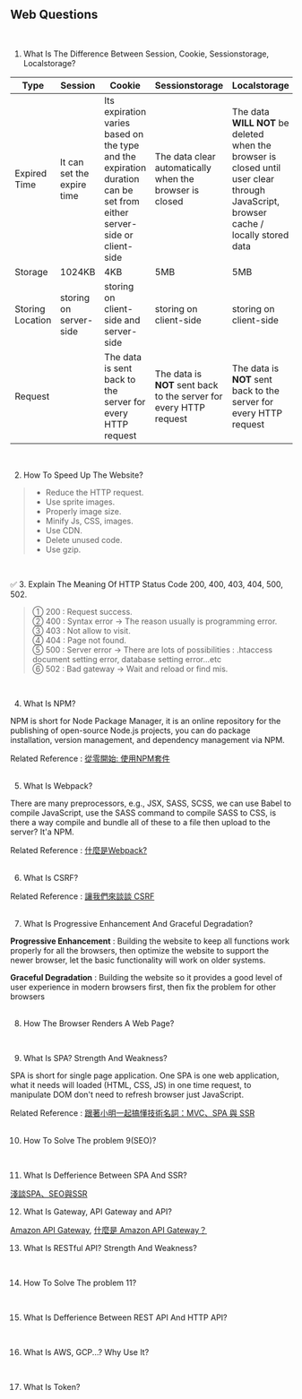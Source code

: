 ## Web Questions
<br/>

1. What Is The Difference Between Session, Cookie, Sessionstorage, Localstorage?

| Type |  Session |  Cookie |  Sessionstorage |  Localstorage | 
|---|---|---|---|---|
| Expired Time  | It can set the expire time | Its expiration varies based on the type and the expiration duration can be set from either server-side or client-side  | The data clear automatically when the browser is closed | The data **WILL NOT** be deleted when the browser is closed until user clear through JavaScript, browser cache / locally stored data |
| Storage  | 1024KB |  4KB | 5MB | 5MB  |
| Storing Location | storing on server-side   | storing on client-side and server-side | storing on client-side | storing on client-side |
| Request |   | The data is sent back to the server for every HTTP request | The data is **NOT** sent back to the server for every HTTP request | The data is **NOT** sent back to the server for every HTTP request |
<br/>

2. How To Speed Up The Website?

> - Reduce the HTTP request. <br/>
> - Use sprite images. <br/>
> - Properly image size.
> - Minify Js, CSS, images. <br/>
> - Use CDN. <br/>
> - Delete unused code. <br/>
> - Use gzip.
<br/>

:white_check_mark: 3. Explain The Meaning Of HTTP Status Code 200, 400, 403, 404, 500, 502. 

> ① 200 : Request success. <br/>
> ② 400 : Syntax error -> The reason usually is programming error. <br/>
> ③ 403 : Not allow to visit. <br/>
> ④ 404 : Page not found. <br/>
> ⑤ 500 : Server error -> There are lots of possibilities : .htaccess document setting error, database setting error...etc <br/>
> ⑥ 502 : Bad gateway -> Wait and reload or find mis.
<br/>

4. What Is NPM?

NPM is short for Node Package Manager, it is an online repository for the publishing of open-source Node.js projects,
you can do package installation, version management, and dependency management via NPM.

Related Reference : [從零開始: 使用NPM套件](https://medium.com/html-test/從零開始-使用npm套件-317beefdf182)
<br/><br/>

5. What Is Webpack?

There are many preprocessors, e.g., JSX, SASS, SCSS, we can use Babel to compile JavaScript, use the SASS command to compile SASS to CSS, is there a way compile and bundle all of these to a file then upload to the server? It'a NPM.

Related Reference : [什麼是Webpack?](https://medium.com/i-am-mike/什麼是webpack-你需要webpack嗎-2d8f9658241d)
<br/><br/>

6. What Is CSRF?

Related Reference : [讓我們來談談 CSRF](https://blog.techbridge.cc/2017/02/25/csrf-introduction/)
<br/><br/>

7. What Is Progressive Enhancement And Graceful Degradation?

**Progressive Enhancement** : Building the website to keep all functions work properly for all the browsers, then optimize the website to support the newer browser, let the basic functionality will work on older systems.

**Graceful Degradation** : Building the website so it provides a good level of user experience in modern browsers first, then fix the problem for other browsers 
<br/><br/>

8. How The Browser Renders A Web Page? 

<br/>

9. What Is SPA? Strength And Weakness?

SPA is short for single page application. 
One SPA is one web application, what it needs will loaded (HTML, CSS, JS) in one time request, to manipulate DOM don't need to refresh browser just JavaScript.
<br/>

Related Reference : [跟著小明一起搞懂技術名詞：MVC、SPA 與 SSR](https://medium.com/@hulitw/introduction-mvc-spa-and-ssr-545c941669e9)
<br/><br/>

10. How To Solve The problem 9(SEO)?

<br/>

11. What Is Defferience Between SPA And SSR?

[淺談SPA、SEO與SSR](https://juejin.im/entry/5bbbf852f265da0aea699497)
<br/>

12. What Is Gateway, API Gateway and API?

[Amazon API Gateway](https://aws.amazon.com/tw/api-gateway/features/), [什麼是 Amazon API Gateway？](https://docs.aws.amazon.com/zh_tw/apigateway/latest/developerguide/welcome.html)
<br/>

13. What Is RESTful API? Strength And Weakness?

<br/>

14. How To Solve The problem 11?

<br/>

15. What Is Defferience Between REST API And HTTP API?

<br/>

16. What Is AWS, GCP...? Why Use It?

<br/>

17. What Is Token?

<br/>
